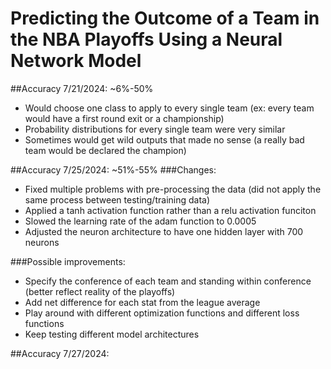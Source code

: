 # Predicting the Outcome of a Team in the NBA Playoffs Using a Neural Network Model
##Accuracy 7/21/2024: ~6%-50%
- Would choose one class to apply to every single team (ex: every team would have a first round exit or a championship)
- Probability distributions for every single team were very similar
- Sometimes would get wild outputs that made no sense (a really bad team would be declared the champion)

##Accuracy 7/25/2024: ~51%-55%
###Changes:
- Fixed multiple problems with pre-processing the data (did not apply the same process between testing/training data)
- Applied a tanh activation function rather than a relu activation funciton
- Slowed the learning rate of the adam function to 0.0005
- Adjusted the neuron architecture to have one hidden layer with 700 neurons

###Possible improvements:
- Specify the conference of each team and standing within conference (better reflect reality of the playoffs)
- Add net difference for each stat from the league average
- Play around with different optimization functions and different loss functions
- Keep testing different model architectures

##Accuracy 7/27/2024: 
